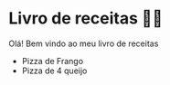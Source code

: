 # Livro de receitas :man_cook:

Olá! Bem vindo ao meu livro de receitas

- Pizza de Frango
- Pizza de 4 queijo

